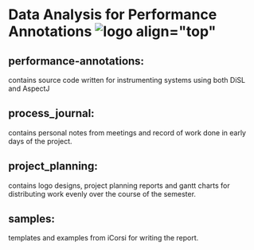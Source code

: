 # Data Analysis for Performance Annotations ![logo align="top"](https://github.com/IreneJacob/performance_annotations/blob/master/logo/logo_small.png)

## performance-annotations:
contains source code written for instrumenting systems using both DiSL and AspectJ

## process_journal:

contains personal notes from meetings and record of work done in early days of the project.

## project_planning:

contains logo designs, project planning reports and gantt charts for distributing work evenly over the course of the semester.

## samples:

templates and examples from iCorsi for writing the report.
